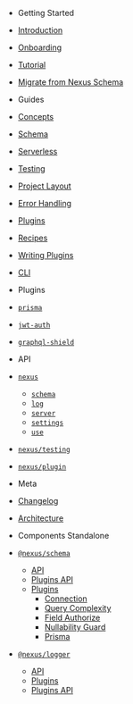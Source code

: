 - Getting Started

- [Introduction](README)
- [Onboarding](getting-started/onboarding)
- [Tutorial](getting-started/tutorial)
- [Migrate from Nexus Schema](getting-started/migrate-from-nexus-schema)

- Guides

- [Concepts](guides/concepts)
- [Schema](guides/schema)
- [Serverless](guides/serverless)
- [Testing](guides/testing)
- [Project Layout](guides/project-layout)
- [Error Handling](guides/error-handling)
- [Plugins](guides/plugins)
- [Recipes](references/recipes)
- [Writing Plugins](guides/writing-plugins)
- [CLI](guides/cli)

- Plugins

- [`prisma`](plugins/prisma)
- [`jwt-auth`](https://github.com/Camji55/nexus-plugin-jwt-auth)
- [`graphql-shield`](https://github.com/lvauvillier/nexus-plugin-shield)

- API

- [`nexus`](api/modules/main)

  - [`schema`](api/modules/main/exports/schema)
  - [`log`](api/modules/main/exports/logger)
  - [`server`](api/modules/main/exports/server)
  - [`settings`](api/modules/main/exports/settings)
  - [`use`](api/modules/main/exports/use)

- [`nexus/testing`](api/modules/testing)

* [`nexus/plugin`](api/modules/plugin)

- Meta

- [Changelog](changelog)
- [Architecture](architecture)

- Components Standalone

- [`@nexus/schema`](components/schema/about)

  - [API](components/schema/api/index.md)
  - [Plugins API](components/schema/plugins-api)
  - [Plugins](components/schema/plugins)
    - [Connection](components/schema/plugins/connection)
    - [Query Complexity](components/schema/plugins/query-complexity)
    - [Field Authorize](components/schema/plugins/field-authorize)
    - [Nullability Guard](components/schema/plugins/nullability-guard)
    - [Prisma](components/schema/plugins/prisma)

- [`@nexus/logger`](components/logger/about)
  - [API](components/logger/api)
  - [Plugins](components/logger/plugins)
  - [Plugins API](components/logger/plugins-api)

